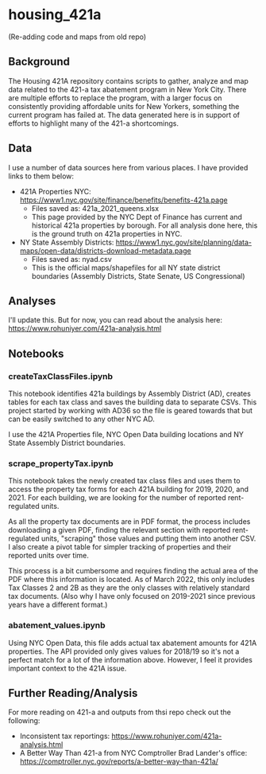 # housing_421a
(Re-adding code and maps from old repo)


## Background
The Housing 421A repository contains scripts to gather, analyze and map data related to the 421-a tax abatement program in New York City. There are multiple efforts to replace the program, with a larger focus on consistently providing affordable units for New Yorkers, something the current program has failed at. The data generated here is in support of efforts to highlight many of the 421-a shortcomings. 


## Data

I use a number of data sources here from various places. I have provided links to them below:
- 421A Properties NYC: https://www1.nyc.gov/site/finance/benefits/benefits-421a.page 
    - Files saved as: 421a_2021_queens.xlsx
    - This page provided by the NYC Dept of Finance has current and historical 421a properties by borough. For all analysis done here, this is the ground truth on 421a properties in NYC. 
- NY State Assembly Districts: https://www1.nyc.gov/site/planning/data-maps/open-data/districts-download-metadata.page 
    - Files saved as: nyad.csv
    - This is the official maps/shapefiles for all NY state district boundaries (Assembly Districts, State Senate, US Congressional)


## Analyses

I'll update this. But for now, you can read about the analysis here: https://www.rohuniyer.com/421a-analysis.html 


## Notebooks

### createTaxClassFiles.ipynb
This notebook identifies 421a buildings by Assembly District (AD), creates tables for each tax class and saves the building data to separate CSVs. This project started by working with AD36 so the file is geared towards that but can be easily switched to any other NYC AD. 

I use the 421A Properties file, NYC Open Data building locations and NY State Assembly District boundaries. 

### scrape_propertyTax.ipynb

This notebook takes the newly created tax class files and uses them to access the property tax forms for each 421A building for 2019, 2020, and 2021. For each building, we are looking for the number of reported rent-regulated units. 

As all the property tax documents are in PDF format, the process includes downloading a given PDF, finding the relevant section with reported rent-regulated units, "scraping" those values and putting them into another CSV. I also create a pivot table for simpler tracking of properties and their reported units over time. 

This process is a bit cumbersome and requires finding the actual area of the PDF where this information is located. As of March 2022, this only includes Tax Classes 2 and 2B as they are the only classes with relatively standard tax documents. (Also why I have only focused on 2019-2021 since previous years have a different format.)

### abatement_values.ipynb

Using NYC Open Data, this file adds actual tax abatement amounts for 421A properties. The API provided only gives values for 2018/19 so it's not a perfect match for a lot of the information above. However, I feel it provides important context to the 421A issue. 



## Further Reading/Analysis
For more reading on 421-a and outputs from thsi repo check out the following:
- Inconsistent tax reportings: https://www.rohuniyer.com/421a-analysis.html 
- A Better Way Than 421-a from NYC Comptroller Brad Lander's office: https://comptroller.nyc.gov/reports/a-better-way-than-421a/ 




